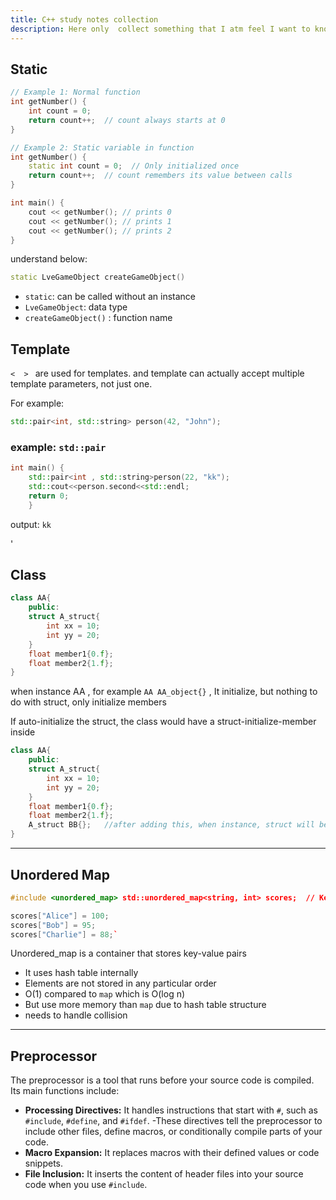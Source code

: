 ```yaml
---
title: C++ study notes collection
description: Here only  collect something that I atm feel I want to knowledge backup
---
```

## Static
```cpp
// Example 1: Normal function
int getNumber() {
    int count = 0; 
    return count++;  // count always starts at 0
}

// Example 2: Static variable in function
int getNumber() {
    static int count = 0;  // Only initialized once
    return count++;  // count remembers its value between calls
}

int main() {
    cout << getNumber(); // prints 0
    cout << getNumber(); // prints 1
    cout << getNumber(); // prints 2
}
```



understand below:
```cpp
static LveGameObject createGameObject()
```
* `static`: can be called without an instance
* `LveGameObject`: data type
* `createGameObject()` : function name



## Template
`<  > ` are used for templates. and template can actually accept multiple template parameters, not just one.

For example: 
```cpp
std::pair<int, std::string> person(42, "John");
```

### example: `std::pair`
```cpp
int main() {
	std::pair<int , std::string>person(22, "kk");
	std::cout<<person.second<<std::endl;
	return 0;
	}
```
output: `kk`

'


## Class
```cpp
class AA{
	public:
	struct A_struct{
		int xx = 10;
		int yy = 20;
	}
	float member1{0.f};
	float member2{1.f};
}
```

when instance AA , for example `AA AA_object{}` , It initialize, but nothing to do with struct, only initialize members


If auto-initialize the struct, the class would have a struct-initialize-member inside
```cpp
class AA{
	public:
	struct A_struct{
		int xx = 10;
		int yy = 20;
	}
	float member1{0.f};
	float member2{1.f};
	A_struct BB{};   //after adding this, when instance, struct will be initialized
}
```


---

## Unordered Map

```cpp
#include <unordered_map> std::unordered_map<string, int> scores;  // Key type is string, value type is int 

scores["Alice"] = 100; 
scores["Bob"] = 95; 
scores["Charlie"] = 88;`
```
Unordered_map is a container that stores key-value pairs
* It uses hash table internally
* Elements are not stored in any particular order
* O(1) compared to `map` which is O(log n)
* But use more memory than `map` due to hash table structure
* needs to handle collision


---
## Preprocessor
The preprocessor is a tool that runs before your source code is compiled. Its main functions include:
- **Processing Directives:** It handles instructions that start with `#`, such as `#include`, `#define`, and `#ifdef`.
	-These directives tell the preprocessor to include other files, define macros, or conditionally compile parts of your code.
- **Macro Expansion:** It replaces macros with their defined values or code snippets.
- **File Inclusion:** It inserts the content of header files into your source code when you use `#include`.